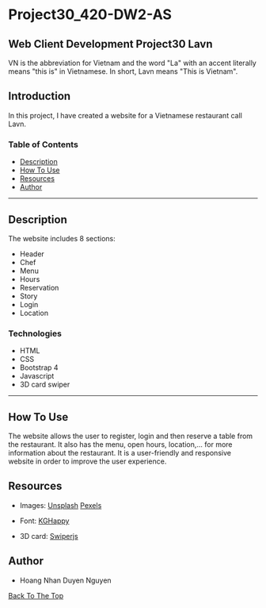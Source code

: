 # Project30_420-DW2-AS
## Web Client Development Project30 Lavn
VN is the abbreviation for Vietnam and the word "La" with an accent literally means "this is" in Vietnamese. In short, Lavn means "This is Vietnam".

## Introduction
In this project, I have created a website for a Vietnamese restaurant call Lavn.

### Table of Contents
- [Description](#desciption)
- [How To Use](#how-to-use)
- [Resources](#resources)
- [Author](#author)

---
## Description
The website includes 8 sections:
- Header
- Chef
- Menu
- Hours
- Reservation
- Story
- Login
- Location

### Technologies
- HTML
- CSS
- Bootstrap 4
- Javascript
- 3D card swiper

---

## How To Use
The website allows the user to register, login and then reserve a table from the restaurant. It also has the menu, open hours, location,... for more information about the restaurant. It is a user-friendly and responsive website in order to improve the user experience. 

## Resources
- Images:
[Unsplash](https://unsplash.com/ "Unsplash") 
[Pexels](https://www.pexels.com/ "Pexels")

- Font: [KGHappy](http://www.kimberlygeswein.com/ "KimBerly Gesweln")

- 3D card: [Swiperjs](https://swiperjs.com/ "Swiperjs")

## Author

* Hoang Nhan Duyen Nguyen

[Back To The Top](#Project30_420-DW2-AS)